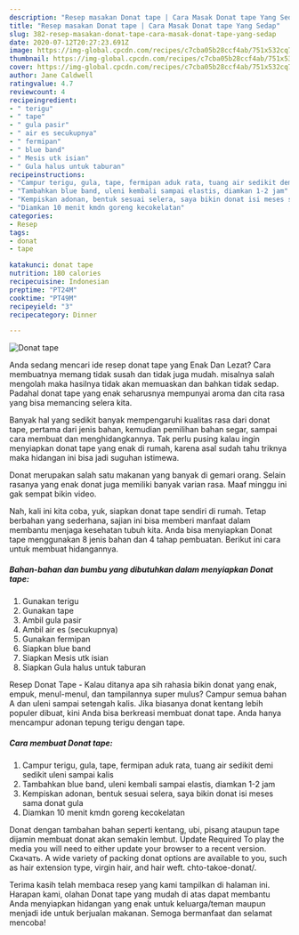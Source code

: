 ```yaml
---
description: "Resep masakan Donat tape | Cara Masak Donat tape Yang Sedap"
title: "Resep masakan Donat tape | Cara Masak Donat tape Yang Sedap"
slug: 382-resep-masakan-donat-tape-cara-masak-donat-tape-yang-sedap
date: 2020-07-12T20:27:23.691Z
image: https://img-global.cpcdn.com/recipes/c7cba05b28ccf4ab/751x532cq70/donat-tape-foto-resep-utama.jpg
thumbnail: https://img-global.cpcdn.com/recipes/c7cba05b28ccf4ab/751x532cq70/donat-tape-foto-resep-utama.jpg
cover: https://img-global.cpcdn.com/recipes/c7cba05b28ccf4ab/751x532cq70/donat-tape-foto-resep-utama.jpg
author: Jane Caldwell
ratingvalue: 4.7
reviewcount: 4
recipeingredient:
- " terigu"
- " tape"
- " gula pasir"
- " air es secukupnya"
- " fermipan"
- " blue band"
- " Mesis utk isian"
- " Gula halus untuk taburan"
recipeinstructions:
- "Campur terigu, gula, tape, fermipan aduk rata, tuang air sedikit demi sedikit uleni sampai kalis"
- "Tambahkan blue band, uleni kembali sampai elastis, diamkan 1-2 jam"
- "Kempiskan adonan, bentuk sesuai selera, saya bikin donat isi meses sama donat gula"
- "Diamkan 10 menit kmdn goreng kecokelatan"
categories:
- Resep
tags:
- donat
- tape

katakunci: donat tape 
nutrition: 180 calories
recipecuisine: Indonesian
preptime: "PT24M"
cooktime: "PT49M"
recipeyield: "3"
recipecategory: Dinner

---
```



![Donat tape](https://img-global.cpcdn.com/recipes/c7cba05b28ccf4ab/751x532cq70/donat-tape-foto-resep-utama.jpg)

Anda sedang mencari ide resep donat tape yang Enak Dan Lezat? Cara membuatnya memang tidak susah dan tidak juga mudah. misalnya salah mengolah maka hasilnya tidak akan memuaskan dan bahkan tidak sedap. Padahal donat tape yang enak seharusnya mempunyai aroma dan cita rasa yang bisa memancing selera kita.

Banyak hal yang sedikit banyak mempengaruhi kualitas rasa dari donat tape, pertama dari jenis bahan, kemudian pemilihan bahan segar, sampai cara membuat dan menghidangkannya. Tak perlu pusing kalau ingin menyiapkan donat tape yang enak di rumah, karena asal sudah tahu triknya maka hidangan ini bisa jadi suguhan istimewa.

Donat merupakan salah satu makanan yang banyak di gemari orang. Selain rasanya yang enak donat juga memiliki banyak varian rasa. Maaf minggu ini gak sempat bikin video.


Nah, kali ini kita coba, yuk, siapkan donat tape sendiri di rumah. Tetap berbahan yang sederhana, sajian ini bisa memberi manfaat dalam membantu menjaga kesehatan tubuh kita. Anda bisa menyiapkan Donat tape menggunakan 8 jenis bahan dan 4 tahap pembuatan. Berikut ini cara untuk membuat hidangannya.

<!--inarticleads1-->

##### Bahan-bahan dan bumbu yang dibutuhkan dalam menyiapkan Donat tape:

1. Gunakan  terigu
1. Gunakan  tape
1. Ambil  gula pasir
1. Ambil  air es (secukupnya)
1. Gunakan  fermipan
1. Siapkan  blue band
1. Siapkan  Mesis utk isian
1. Siapkan  Gula halus untuk taburan


Resep Donat Tape - Kalau ditanya apa sih rahasia bikin donat yang enak, empuk, menul-menul, dan tampilannya super mulus? Campur semua bahan A dan uleni sampai setengah kalis. Jika biasanya donat kentang lebih populer dibuat, kini Anda bisa berkreasi membuat donat tape. Anda hanya mencampur adonan tepung terigu dengan tape. 

<!--inarticleads2-->

##### Cara membuat Donat tape:

1. Campur terigu, gula, tape, fermipan aduk rata, tuang air sedikit demi sedikit uleni sampai kalis
1. Tambahkan blue band, uleni kembali sampai elastis, diamkan 1-2 jam
1. Kempiskan adonan, bentuk sesuai selera, saya bikin donat isi meses sama donat gula
1. Diamkan 10 menit kmdn goreng kecokelatan


Donat dengan tambahan bahan seperti kentang, ubi, pisang ataupun tape dijamin membuat donat akan semakin lembut. Update Required To play the media you will need to either update your browser to a recent version. Скачать. A wide variety of packing donat options are available to you, such as hair extension type, virgin hair, and hair weft. chto-takoe-donat/. 

Terima kasih telah membaca resep yang kami tampilkan di halaman ini. Harapan kami, olahan Donat tape yang mudah di atas dapat membantu Anda menyiapkan hidangan yang enak untuk keluarga/teman maupun menjadi ide untuk berjualan makanan. Semoga bermanfaat dan selamat mencoba!
